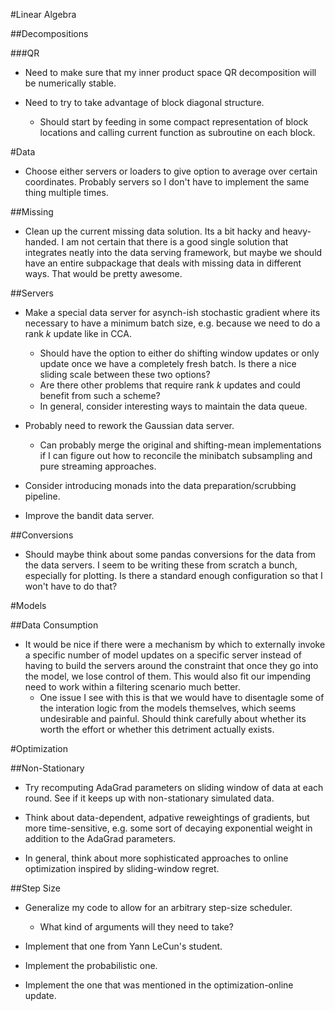 #Linear Algebra

##Decompositions

###QR
* Need to make sure that my inner product space QR decomposition will be numerically stable.

* Need to try to take advantage of block diagonal structure.
    * Should start by feeding in some compact representation of block locations and calling current function as subroutine on each block.

#Data
* Choose either servers or loaders to give option to average over certain coordinates. Probably servers so I don't have to implement the same thing multiple times.

##Missing
* Clean up the current missing data solution. Its a bit hacky and heavy-handed. I am not certain that there is a good single solution that integrates neatly into the data serving framework, but maybe we should have an entire subpackage that deals with missing data in different ways. That would be pretty awesome.

##Servers
* Make a special data server for asynch-ish stochastic gradient where its necessary to have a minimum batch size, e.g. because we need to do a rank _k_ update like in CCA.
    * Should have the option to either do shifting window updates or only update once we have a completely fresh batch. Is there a nice sliding scale between these two options?
    * Are there other problems that require rank _k_ updates and could benefit from such a scheme?
    * In general, consider interesting ways to maintain the data queue.

* Probably need to rework the Gaussian data server.
    * Can probably merge the original and shifting-mean implementations if I can figure out how to reconcile the minibatch subsampling and pure streaming approaches.

* Consider introducing monads into the data preparation/scrubbing pipeline.

* Improve the bandit data server.

##Conversions
* Should maybe think about some pandas conversions for the data from the data servers. I seem to be writing these from scratch a bunch, especially for plotting. Is there a standard enough configuration so that I won't have to do that?

#Models

##Data Consumption
* It would be nice if there were a mechanism by which to externally invoke a specific number of model updates on a specific server instead of having to build the servers around the constraint that once they go into the model, we lose control of them. This would also fit our impending need to work within a filtering scenario much better.
    * One issue I see with this is that we would have to disentagle some of the interation logic from the models themselves, which seems undesirable and painful. Should think carefully about whether its worth the effort or whether this detriment actually exists.

#Optimization

##Non-Stationary
* Try recomputing AdaGrad parameters on sliding window of data at each round. See if it keeps up with non-stationary simulated data.

* Think about data-dependent, adpative reweightings of gradients, but more time-sensitive, e.g. some sort of decaying exponential weight in addition to the AdaGrad parameters.

* In general, think about more sophisticated approaches to online optimization inspired by sliding-window regret.

##Step Size
* Generalize my code to allow for an arbitrary step-size scheduler.
    * What kind of arguments will they need to take?

* Implement that one from Yann LeCun's student.

* Implement the probabilistic one.

* Implement the one that was mentioned in the optimization-online update.
